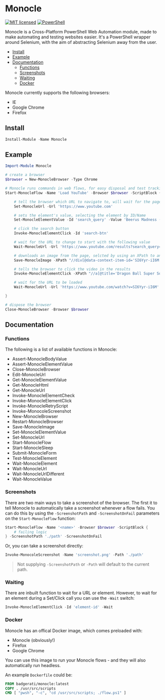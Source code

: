 # Monocle

[![MIT licensed](https://img.shields.io/badge/license-MIT-blue.svg)](https://raw.githubusercontent.com/Badgerati/Monocle/master/LICENSE.txt)
[![PowerShell](https://img.shields.io/powershellgallery/dt/monocle.svg?label=PowerShell&colorB=085298)](https://www.powershellgallery.com/packages/Monocle)

Monocle is a Cross-Platform PowerShell Web Automation module, made to make automating and testing websites easier. It's a PowerShell wrapper around Selenium, with the aim of abstracting Selenium away from the user.

* [Install](#install)
* [Example](#example)
* [Documentation](#documentation)
  * [Functions](#functions)
  * [Screenshots](#screenshots)
  * [Waiting](#waiting)
  * [Docker](#docker)

Monocle currently supports the following browsers:

* IE
* Google Chrome
* Firefox

## Install

```powershell
Install-Module -Name Monocle
```

## Example

```powershell
Import-Module Monocle

# create a browser
$browser = New-MonocleBrowser -Type Chrome

# Monocle runs commands in web flows, for easy disposal and test tracking
Start-MonocleFlow -Name 'Load YouTube' -Browser $browser -ScriptBlock {

    # tell the browser which URL to navigate to, will wait for the page to load
    Set-MonocleUrl -Url 'https://www.youtube.com'

    # sets the element's value, selecting the element by ID/Name
    Set-MonocleElementValue -Id 'search_query' -Value 'Beerus Madness (Extended)'

    # click the search button
    Invoke-MonocleElementClick -Id 'search-btn'

    # wait for the URL to change to start with the following value
    Wait-MonocleUrl -Url 'https://www.youtube.com/results?search_query=' -StartsWith

    # downloads an image from the page, selcted by using an XPath to an element
    Save-MonocleImage -XPath "//div[@data-context-item-id='SI6Yyr-iI6M']/img[1]" -Path '.\beerus.jpg'

    # tells the browser to click the video in the results
    Invoke-MonocleElementClick -XPath "//a[@title='Dragon Ball Super Soundtrack - Beerus Madness (Extended)']"

    # wait for the URL to be loaded
    Wait-MonocleUrl -Url 'https://www.youtube.com/watch?v=SI6Yyr-iI6M'

}

# dispose the browser
Close-MonocleBrowser -Browser $browser
```

## Documentation

### Functions

The following is a list of available functions in Monocle:

* Assert-MonocleBodyValue
* Assert-MonocleElementValue
* Close-MonocleBrowser
* Edit-MonocleUrl
* Get-MonocleElementValue
* Get-MonocleHtml
* Get-MonocleUrl
* Invoke-MonocleElementCheck
* Invoke-MonocleElementClick
* Invoke-MonocleRetryScript
* Invoke-MonocoleScreenshot
* New-MonocleBrowser
* Restart-MonocleBrowser
* Save-MonocleImage
* Set-MonocleElementValue
* Set-MonocleUrl
* Start-MonocleFlow
* Start-MonocleSleep
* Submit-MonocleForm
* Test-MonocleElement
* Wait-MonocleElement
* Wait-MonocleUrl
* Wait-MonocleUrlDifferent
* Wait-MonocleValue

### Screenshots

There are two main ways to take a screenshot of the browser. The first it to tell Monocle to automatically take a screenshot whenever a flow fails. You can do this by using the `-ScreenshotPath` and `-ScreenshotOnFail` parameters on the `Start-MonocleFlow` function:

```powershell
Start-MonocleFlow -Name '<name>' -Browser $browser -ScriptBlock {
    # failing logic
} -ScreenshotPath './path' -ScreenshotOnFail
```

Or, you can take a screenshot directly:

```powershell
Invoke-MonocoleScreenshot -Name 'screenshot.png' -Path './path'
```

> Not supplying `-ScreenshotPath` or `-Path` will default to the current path.

### Waiting

There are inbuilt function to wait for a URL or element. However, to wait for an element during a Set/Click call you can use the `-Wait` switch:

```powershell
Invoke-MonocleElementClick -Id 'element-id' -Wait
```

### Docker

Monocle has an offical Docker image, which comes preloaded with:

* Monocle (obviously!)
* Firefox
* Google Chrome

You can use this image to run your Monocle flows - and they will also automatically run headless.

An example `Dockerfile` could be:

```dockerfile
FROM badgerati/monocle:latest
COPY . /usr/src/scripts
CMD [ "pwsh", "-c", "cd /usr/src/scripts; ./flow.ps1" ]
```
